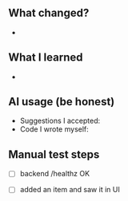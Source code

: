 ## What changed?
-

## What I learned
-

## AI usage (be honest)
- Suggestions I accepted:
- Code I wrote myself:

## Manual test steps
- [ ] backend /healthz OK
- [ ] added an item and saw it in UI



